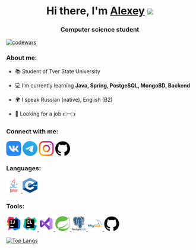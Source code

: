 <h1 align="center">Hi there, I'm <a href="https://github.com/RUMirNul/" target="_blank">Alexey</a> <img
src="https://github.com/blackcater/blackcater/raw/main/images/Hi.gif" height="32" /></h1>
<h3 align="center">Computer science student</h3>

[![codewars](https://www.codewars.com/users/RUMirNul/badges/small)](https://www.codewars.com/users/RUMirNul)
### About me:

- 📚 Student of Tver State University

- 💻 I’m currently learning **Java, Spring, PostgeSQL, MongoBD, Backend**

- 🌍 I speak Russian (native), English (B2)

- 🔮 Looking for a job 👉👈

### Connect with me:
<p align="left">
  <a href="https://t.me/RuMirNul" target="blank"><img align="center" src="https://raw.githubusercontent.com/RUMirNul/RUMirNul/4a3e854bd9829b789e682d9ad00ec248ff8f09df/icons/VK.svg" alt="RuMirNul" height="40" width="40" /></a>
  <a href="https://vk.com/rumirnul" target="blank"><img align="center" src="https://raw.githubusercontent.com/RUMirNul/RUMirNul/5a8fdf67758eccdcfbb715315580be4f5144d2d0/icons/Telegram.svg" alt="RuMirNul" height="40" width="40" /></a>
  <a href="https://instagram.com/alex_notshy" target="blank"><img align="center" src="https://raw.githubusercontent.com/RUMirNul/RUMirNul/2b5f0f9c7ddce7ad9b60738ef538aebcc4f4d9ca/icons/Instagram.svg" alt="alex_notshy" height="40" width="40" /></a>
  <a href="https://github.com/RuMirNul" target="blank"><img align="center" src="https://raw.githubusercontent.com/RUMirNul/RUMirNul/a45d66350da24e3f61e2aefedf952376385e14df/icons/GitHub.svg" alt="RuMirNul" height="40" width="40" /></a>
</p>

### Languages:
<p align="left"> 
<a href="https://javarush.ru/users/2783728" target="_blank" rel="noreferrer"> <img src="https://raw.githubusercontent.com/RUMirNul/RUMirNul/4a3e854bd9829b789e682d9ad00ec248ff8f09df/icons/Java.svg" alt="Java" width="40" height="40"/> </a> 
<a href="https://github.com/RUMirNul/RUMirNul" target="_blank" rel="noreferrer"> <img src="https://raw.githubusercontent.com/RUMirNul/RUMirNul/5a8fdf67758eccdcfbb715315580be4f5144d2d0/icons/C%2B%2B.svg" alt="cplusplus" width="40" height="40"/> </a>  
</p>

### Tools:
<p align="left"> 
  <a href="https://www.jetbrains.com/idea/" target="_blank" rel="noreferrer"> <img src="https://raw.githubusercontent.com/RUMirNul/RUMirNul/4a3e854bd9829b789e682d9ad00ec248ff8f09df/icons/IntelliJ_IDEA.svg" alt="IntelliJ_IDEA" width="40" height="40"/></a> 
  <a href="https://www.jetbrains.com/clion/" target="_blank" rel="noreferrer"> <img src="https://raw.githubusercontent.com/RUMirNul/RUMirNul/a45d66350da24e3f61e2aefedf952376385e14df/icons/CLion.svg" alt="Clion" width="40" height="40"/> </a> 
  <a href="visualstudio.microsoft.com" target="_blank" rel="noreferrer"> <img src="https://raw.githubusercontent.com/RUMirNul/RUMirNul/a45d66350da24e3f61e2aefedf952376385e14df/icons/VisualStudio.svg" alt="VisualStudio" width="40" height="40"/> </a> 
  <a href="https://spring.io/" target="_blank" rel="noreferrer"> <img src="https://raw.githubusercontent.com/RUMirNul/RUMirNul/a15c53008be38630442296ea0ee98f2cd511d15f/icons/Spring.svg" alt="Spring" width="40" height="40"/> </a>  
  <a href="https://www.postgresql.org" target="_blank" rel="noreferrer"> <img src="https://raw.githubusercontent.com/devicons/devicon/master/icons/postgresql/postgresql-original-wordmark.svg" alt="PostgreSQL" width="40" height="40"/> </a> 
  <a href="https://www.mysql.com/" target="_blank" rel="noreferrer"> <img src="https://raw.githubusercontent.com/RUMirNul/RUMirNul/a15c53008be38630442296ea0ee98f2cd511d15f/icons/MySQL.svg" alt="MySQL" width="40" height="40"/> </a>
  <a href="https://www.github.com/" target="_blank" rel="noreferrer"> <img src="https://raw.githubusercontent.com/RUMirNul/RUMirNul/a45d66350da24e3f61e2aefedf952376385e14df/icons/GitHub.svg" alt="GitHub" width="40" height="40"/> </a> 
</p> 

[![Top Langs](https://github-readme-stats.vercel.app/api/top-langs/?username=RuMirNul)](https://github.com/anuraghazra/github-readme-stats)
